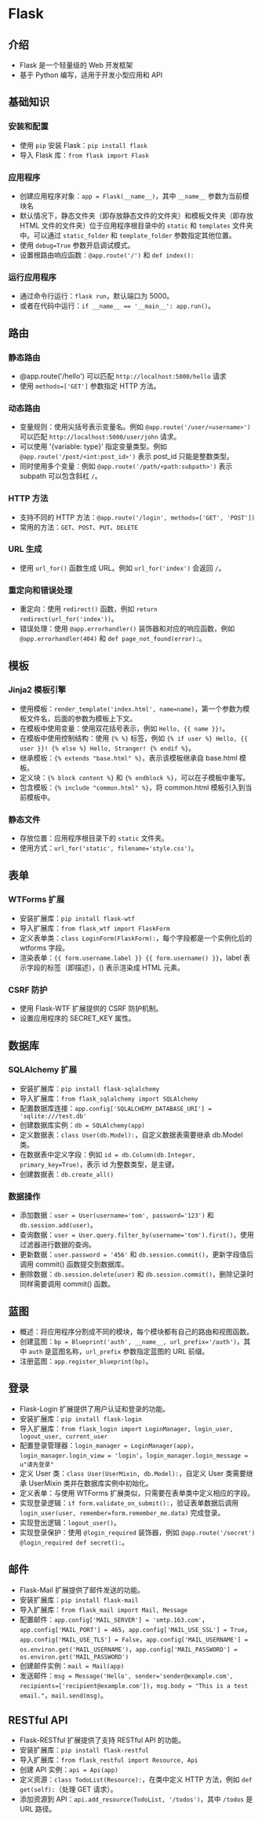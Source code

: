 # Flask

## 介绍

- Flask 是一个轻量级的 Web 开发框架
- 基于 Python 编写，适用于开发小型应用和 API

## 基础知识

### 安装和配置

- 使用 `pip` 安装 Flask：`pip install flask`
- 导入 Flask 库：`from flask import Flask`

### 应用程序

- 创建应用程序对象：`app = Flask(__name__)`，其中 `__name__` 参数为当前模块名
- 默认情况下，静态文件夹（即存放静态文件的文件夹）和模板文件夹（即存放 HTML 文件的文件夹）位于应用程序根目录中的 `static` 和 `templates` 文件夹中。可以通过 `static_folder` 和 `template_folder` 参数指定其他位置。
- 使用 `debug=True` 参数开启调试模式。
- 设置根路由响应函数：`@app.route('/')` 和 `def index():`

### 运行应用程序

- 通过命令行运行：`flask run`，默认端口为 5000。
- 或者在代码中运行：`if __name__ == '__main__': app.run()`。

## 路由

### 静态路由

- @app.route('/hello') 可以匹配 `http://localhost:5000/hello` 请求
- 使用 `methods=['GET']` 参数指定 HTTP 方法。

### 动态路由

- 变量规则：使用尖括号表示变量名。例如 `@app.route('/user/<username>')` 可以匹配 `http://localhost:5000/user/john` 请求。
- 可以使用 '{variable: type}' 指定变量类型。例如 `@app.route('/post/<int:post_id>')` 表示 post_id 只能是整数类型。
- 同时使用多个变量：例如 `@app.route('/path/<path:subpath>')` 表示 subpath 可以包含斜杠 `/`。

### HTTP 方法

- 支持不同的 HTTP 方法：`@app.route('/login', methods=['GET', 'POST'])`
- 常用的方法：`GET`、`POST`、`PUT`、`DELETE`

### URL 生成

- 使用 `url_for()` 函数生成 URL。例如 `url_for('index')` 会返回 `/`。

### 重定向和错误处理

- 重定向：使用 `redirect()` 函数，例如 `return redirect(url_for('index'))`。
- 错误处理：使用 `@app.errorhandler()` 装饰器和对应的响应函数，例如 `@app.errorhandler(404)` 和 `def page_not_found(error):`。

## 模板

### Jinja2 模板引擎

- 使用模板：`render_template('index.html', name=name)`，第一个参数为模板文件名，后面的参数为模板上下文。
- 在模板中使用变量：使用双花括号表示，例如 `Hello, {{ name }}!`。
- 在模板中使用控制结构：使用 `{% %}` 标签，例如 `{% if user %} Hello, {{ user }}! {% else %} Hello, Stranger! {% endif %}`。
- 继承模板：`{% extends "base.html" %}`，表示该模板继承自 base.html 模板。
- 定义块：`{% block content %}` 和 `{% endblock %}`，可以在子模板中重写。
- 包含模板：`{% include "common.html" %}`，将 common.html 模板引入到当前模板中。

### 静态文件

- 存放位置：应用程序根目录下的 `static` 文件夹。
- 使用方式：`url_for('static', filename='style.css')`。

## 表单

### WTForms 扩展

- 安装扩展库：`pip install flask-wtf`
- 导入扩展库：`from flask_wtf import FlaskForm`
- 定义表单类：`class LoginForm(FlaskForm):`，每个字段都是一个实例化后的 wtforms 字段。
- 渲染表单：`{{ form.username.label }} {{ form.username() }}`，label 表示字段的标签（即描述），() 表示渲染成 HTML 元素。

### CSRF 防护

- 使用 Flask-WTF 扩展提供的 CSRF 防护机制。
- 设置应用程序的 SECRET_KEY 属性。

## 数据库

### SQLAlchemy 扩展

- 安装扩展库：`pip install flask-sqlalchemy`
- 导入扩展库：`from flask_sqlalchemy import SQLAlchemy`
- 配置数据库连接：`app.config['SQLALCHEMY_DATABASE_URI'] = 'sqlite:///test.db'`
- 创建数据库实例：`db = SQLAlchemy(app)`
- 定义数据表：`class User(db.Model):`，自定义数据表需要继承 db.Model 类。
- 在数据表中定义字段：例如 `id = db.Column(db.Integer, primary_key=True)`，表示 id 为整数类型，是主键。
- 创建数据表：`db.create_all()`

### 数据操作

- 添加数据：`user = User(username='tom', password='123')` 和 `db.session.add(user)`。
- 查询数据：`user = User.query.filter_by(username='tom').first()`，使用过滤器进行数据的查询。
- 更新数据：`user.password = '456'` 和 `db.session.commit()`，更新字段值后调用 commit() 函数提交到数据库。
- 删除数据：`db.session.delete(user)` 和 `db.session.commit()`，删除记录时同样需要调用 commit() 函数。

## 蓝图

- 概述：将应用程序分割成不同的模块，每个模块都有自己的路由和视图函数。
- 创建蓝图：`bp = Blueprint('auth', __name__, url_prefix='/auth')`，其中 `auth` 是蓝图名称，`url_prefix` 参数指定蓝图的 URL 前缀。
- 注册蓝图：`app.register_blueprint(bp)`。

## 登录

- Flask-Login 扩展提供了用户认证和登录的功能。
- 安装扩展库：`pip install flask-login`
- 导入扩展库：`from flask_login import LoginManager, login_user, logout_user, current_user`
- 配置登录管理器：`login_manager = LoginManager(app)`， `login_manager.login_view = 'login'`，`login_manager.login_message = u"请先登录"`
- 定义 User 类：`class User(UserMixin, db.Model):`，自定义 User 类需要继承 UserMixin 类并在数据库实例中初始化。
- 定义表单：与使用 WTForms 扩展类似，只需要在表单类中定义相应的字段。
- 实现登录逻辑：`if form.validate_on_submit():`，验证表单数据后调用 `login_user(user, remember=form.remember_me.data)` 完成登录。
- 实现登出逻辑：`logout_user()`。
- 实现登录保护：使用 `@login_required` 装饰器，例如 `@app.route('/secret') @login_required def secret():`。

## 邮件

- Flask-Mail 扩展提供了邮件发送的功能。
- 安装扩展库：`pip install flask-mail`
- 导入扩展库：`from flask_mail import Mail, Message`
- 配置邮件：`app.config['MAIL_SERVER'] = 'smtp.163.com'`，`app.config['MAIL_PORT'] = 465`，`app.config['MAIL_USE_SSL'] = True`，`app.config['MAIL_USE_TLS'] = False`，`app.config['MAIL_USERNAME'] = os.environ.get('MAIL_USERNAME')`，`app.config['MAIL_PASSWORD'] = os.environ.get('MAIL_PASSWORD')`
- 创建邮件实例：`mail = Mail(app)`
- 发送邮件：`msg = Message('Hello', sender='sender@example.com', recipients=['recipient@example.com'])`，`msg.body = "This is a test email."`，`mail.send(msg)`。

## RESTful API

- Flask-RESTful 扩展提供了支持 RESTful API 的功能。
- 安装扩展库：`pip install flask-restful`
- 导入扩展库：`from flask_restful import Resource, Api`
- 创建 API 实例：`api = Api(app)`
- 定义资源：`class TodoList(Resource):`，在类中定义 HTTP 方法，例如 `def get(self):`（处理 GET 请求）。
- 添加资源到 API：`api.add_resource(TodoList, '/todos')`，其中 `/todos` 是 URL 路径。
